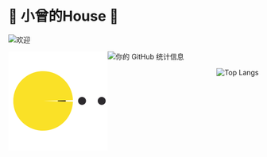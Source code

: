 # 🌟 小曾的House 🌟

![欢迎](https://readme-typing-svg.demolab.com?font=Fira+Code&color=FF5733&size=28&center=true&vCenter=true&width=500&height=50&lines=👋%20欢迎来到我的%20GitHub%20个人主页%21)

<div>
  <img src="https://raw.githubusercontent.com/Aniket965/Aniket965/master/pacman.svg?sanitize=true" width="200" height="200" align="left">
  
  ![你的 GitHub 统计信息](https://github-readme-stats.vercel.app/api?username=zengchaoqun0625&show_icons=true&hide_border=true&title_color=000&icon_color=79ff97&text_color=9f9f9f&bg_color=151515)
  
</div>

<div align="right">
  
  ![Top Langs](https://github-readme-stats.vercel.app/api/top-langs/?username=zengchaoqun0625&layout=compact&hide_border=true&title_color=000&text_color=9f9f9f&bg_color=151515)
  
</div>
